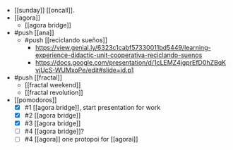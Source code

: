 - [[sunday]] [[oncall]].
- [[agora]]
  - [[agora bridge]]
- #push [[ana]]
  - #push [[reciclando sueños]] 
    - https://view.genial.ly/6323c1cabf57330011bd5449/learning-experience-didactic-unit-cooperativa-reciclando-suenos
    - https://docs.google.com/presentation/d/1cLEMZ4jgprEfD0hZBqKvjUcS-WUMxoPe/edit#slide=id.p1
- #push [[fractal]]
  - [[fractal weekend]]
  - [[fractal revolution]]
- [[pomodoros]]
  - [x] #1 [[agora bridge]], start presentation for work
  - [x] #2 [[agora bridge]]
  - [x] #3 [[agora bridge]]
  - [ ] #4 [[agora bridge]]?
  - [ ] #4 [[agora]] one protopoi for [[agorai]]
